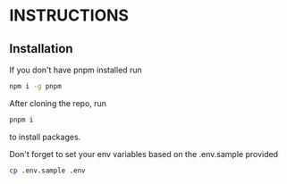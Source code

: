 # INSTRUCTIONS

## Installation

If you don't have pnpm installed run

```bash
npm i -g pnpm
```

After cloning the repo, run

```bash
pnpm i
```

to install packages.

Don't forget to set your env variables based on the .env.sample provided

```bash
cp .env.sample .env
```
